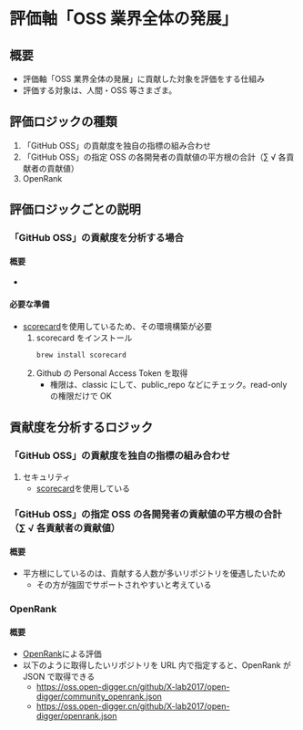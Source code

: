 # 評価軸「OSS 業界全体の発展」

## 概要

- 評価軸「OSS 業界全体の発展」に貢献した対象を評価をする仕組み
- 評価する対象は、人間・OSS 等さまざま。

## 評価ロジックの種類

1. 「GitHub OSS」の貢献度を独自の指標の組み合わせ
1. 「GitHub OSS」の指定 OSS の各開発者の貢献値の平方根の合計（∑ √ 各貢献者の貢献値）
1. OpenRank

## 評価ロジックごとの説明

### 「GitHub OSS」の貢献度を分析する場合

#### 概要

-

#### 必要な準備

- [scorecard](https://github.com/ossf/scorecard?tab=readme-ov-file 'scorecard github url')を使用しているため、その環境構築が必要
  1. scorecard をインストール
     ```shell
     brew install scorecard
     ```
  2. Github の Personal Access Token を取得
     - 権限は、classic にして、public_repo などにチェック。read-only の権限だけで OK

## 貢献度を分析するロジック

### 「GitHub OSS」の貢献度を独自の指標の組み合わせ

1. セキュリティ
   - [scorecard](https://github.com/ossf/scorecard?tab=readme-ov-file 'scorecard github url')を使用している

### 「GitHub OSS」の指定 OSS の各開発者の貢献値の平方根の合計（∑ √ 各貢献者の貢献値）

#### 概要

- 平方根にしているのは、貢献する人数が多いリポジトリを優遇したいため
  - その方が強固でサポートされやすいと考えている

### OpenRank

#### 概要

- [OpenRank](https://open-digger.cn/en/docs/user-docs/metrics/openrank)による評価
- 以下のように取得したいリポジトリを URL 内で指定すると、OpenRank が JSON で取得できる
  - https://oss.open-digger.cn/github/X-lab2017/open-digger/community_openrank.json
  - https://oss.open-digger.cn/github/X-lab2017/open-digger/openrank.json
